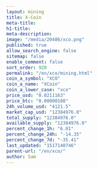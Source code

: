 ```yaml
---
layout: mining
title: X-Coin
meta-title: 
h1-title: 
meta-description: 
image: "/media/20486/xco.png"
published: true
allow_search_engine: false
sitemap: false
enable_comment: false
sort_order: 920
permalink: "/en/xco/mining.html"
coin_a_symbol: "XCO"
coin_a_name: "XCoin"
coin_a_lower_case: "xco"
price_usd: "0.0211163"
price_btc: "0.00000180"
24h_volume_usd: "4121.5"
market_cap_usd: "12384976.0"
total_supply: "12384976.0"
available_supply: "12384976.0"
percent_change_1h: "6.01"
percent_change_24h: "-14.35"
percent_change_7d: "-35.41"
last_updated: "1517140746"
parent-url: "/en/xco/"
author: Sam
---
```


